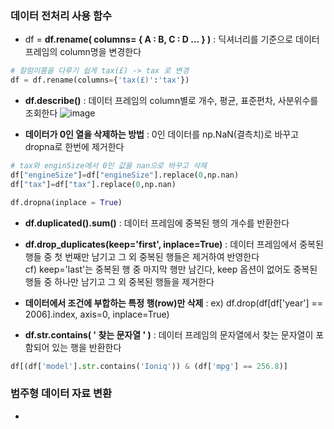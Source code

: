 ### 데이터 전처리 사용 함수 
- df = **df.rename( columns= { A : B, C : D ... } )** : 딕셔너리를 기준으로 데이터 프레임의 column명을 변경한다
```python
# 칼럼이름을 다루기 쉽게 tax(£) -> tax 로 변경
df = df.rename(columns={'tax(£)':'tax'})
```

- **df.describe()** : 데이터 프레임의 column별로 개수, 평균, 표준편차, 사분위수를 조회한다
![image](https://github.com/namkidong98/OUTTA_AI_BootCamp/assets/113520117/9cd83616-5076-4f7a-8703-8a6ebbf141cf)

- **데이터가 0인 열을 삭제하는 방법** : 0인 데이터를 np.NaN(결측치)로 바꾸고 dropna로 한번에 제거한다
```python
# tax와 enginSize에서 0인 값을 nan으로 바꾸고 삭제
df["engineSize"]=df["engineSize"].replace(0,np.nan) 
df["tax"]=df["tax"].replace(0,np.nan)

df.dropna(inplace = True)
```

- **df.duplicated().sum()** : 데이터 프레임에 중복된 행의 개수를 반환한다

- **df.drop_duplicates(keep='first', inplace=True)** : 데이터 프레임에서 중복된 행들 중 첫 번째만 남기고 그 외 중복된 행들은 제거하여 반영한다
  <br> cf) keep='last'는 중복된 행 중 마지막 행만 남긴다, keep 옵션이 없어도 중복된 행들 중 하나만 남기고 그 외 중복된 행들을 제거한다

- **데이터에서 조건에 부합하는 특정 행(row)만 삭제** : ex) df.drop(df[df['year'] == 2006].index, axis=0, inplace=True)

- **df.str.contains( ' 찾는 문자열 ' )** : 데이터 프레임의 문자열에서 찾는 문자열이 포함되어 있는 행을 반환한다
```python
df[(df['model'].str.contains('Ioniq')) & (df['mpg'] == 256.8)]
```

### 범주형 데이터 자료 변환
- 
